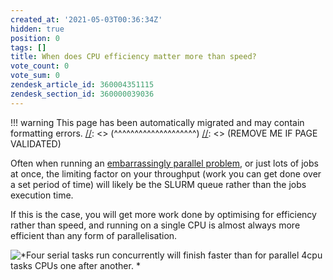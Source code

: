 ```yaml
---
created_at: '2021-05-03T00:36:34Z'
hidden: true
position: 0
tags: []
title: When does CPU efficiency matter more than speed?
vote_count: 0
vote_sum: 0
zendesk_article_id: 360004351115
zendesk_section_id: 360000039036
---
```




[//]: <> (REMOVE ME IF PAGE VALIDATED)
[//]: <> (vvvvvvvvvvvvvvvvvvvv)
!!! warning
    This page has been automatically migrated and may contain formatting errors.
[//]: <> (^^^^^^^^^^^^^^^^^^^^)
[//]: <> (REMOVE ME IF PAGE VALIDATED)

Often when running an [embarrassingly parallel
problem](https://support.nesi.org.nz/hc/en-gb/articles/360000690275), or
just lots of jobs at once, the limiting factor on your throughput (work
you can get done over a set period of time) will likely be the SLURM
queue rather than the jobs execution time. 

If this is the case, you will get more work done by optimising for
efficiency rather than speed, and running on a single CPU is almost
always more efficient than any form of parallelisation. 

![*Four serial tasks run concurrently will finish faster than for
parallel 4cpu tasks CPUs one after
another. *](../../assets/images/When_does_CPU_efficiency_matter_more_than_speed.png)

</figure>
